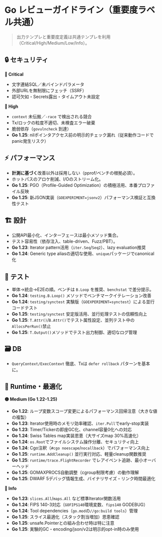 # Go レビューガイドライン（重要度ラベル共通）

> 出力テンプレと重要度定義は共通テンプレを利用（Critical/High/Medium/Low/Info）。

## 🔒 セキュリティ
**🔴 Critical**
- 文字連結SQL／未バインドパラメータ
- 外部URLを無制限にフェッチ（SSRF）
- 認可欠如・Secrets露出・タイムアウト未設定

**🔴 High**
- `context` 未伝搬／`-race` で検出される競合
- Tx/ロックの粒度不適切、未検査エラー破棄
- 脆弱依存（`govulncheck` 到達）
- **Go 1.25**: nilポインタアクセス前の明示的チェック漏れ（従来動作コードでpanic発生リスク）

## ⚡ パフォーマンス
- **計測に基づく**改善以外は採用しない（pprof/ベンチの根拠必須）。
- ホットパスのアロケ削減、I/Oのストリーム化。
- **Go 1.25**: PGO（Profile-Guided Optimization）の積極活用、本番プロファイル反映
- **Go 1.25**: 新JSON実装（`GOEXPERIMENT=jsonv2`）パフォーマンス検証と互換性テスト

## 🏗 設計
- 公開API最小化、インターフェースは最小メソッド集合。
- テスト容易性（依存注入、table-driven、Fuzz/PBT）。
- **Go 1.23**: Iterator pattern活用（`iter.Seq`/`Seq2`）、lazy evaluation推奨
- **Go 1.24**: Generic type aliasの適切な使用、`unique`パッケージでcanonical化

## 🧪 テスト
- 単体→統合→E2Eの順。ベンチは `B.Loop` を推奨、`benchstat` で差分提示。
- **Go 1.24**: `testing.B.Loop()` メソッドでベンチマークイテレーション改善
- **Go 1.24**: `testing/synctest` 実験版（`GOEXPERIMENT=synctest`）による並行コードテスト
- **Go 1.25**: `testing/synctest` 安定版活用、並行処理テストの信頼性向上
- **Go 1.25**: `T.Attr()`/`B.Attr()`でテスト属性設定、並列テスト中の`AllocsPerRun()`禁止
- **Go 1.25**: `T.Output()`メソッドでテスト出力制御、適切なログ管理

## 🗃 DB
- `QueryContext/ExecContext` 徹底、Txは `defer rollback` パターンを基本に。

## 🔧 Runtime・最適化
**🟡 Medium (Go 1.22-1.25)**
- **Go 1.22**: ループ変数スコープ変更によるパフォーマンス回帰注意（大きな値の複製）
- **Go 1.23**: Iterator使用時のメモリ効率確認、`iter.Pull`でearly-stop実装
- **Go 1.23**: Timer/Tickerの即座GC化、channel容量0化への対応
- **Go 1.24**: Swiss Tables map実装恩恵（大サイズmap 30%高速化）
- **Go 1.24**: `os.Root`でファイルシステム操作分離、セキュリティ向上
- **Go 1.24**: Cgo注釈（`#cgo noescape`/`nocallback`）でパフォーマンス向上
- **Go 1.25**: `runtime.AddCleanup()` 並行実行対応、軽量cleanup関数推奨
- **Go 1.25**: `runtime/trace.FlightRecorder` でレアイベント追跡、最小オーバーヘッド
- **Go 1.25**: GOMAXPROCS自動調整（cgroup制限考慮）の動作理解
- **Go 1.25**: DWARF 5デバッグ情報生成、バイナリサイズ・リンク時間最適化

**🔵 Info**
- **Go 1.23**: `slices.All`/`maps.All` など標準Iterator関数活用
- **Go 1.24**: FIPS 140-3対応（`GOFIPS140`環境変数、`fips140` GODEBUG）
- **Go 1.24**: Tool dependencies（`go.mod`の`//go:build tools`）管理
- **Go 1.25**: スライス最適化（スタック割当増加）恩恵確認
- **Go 1.25**: unsafe.Pointerとの組み合わせ時は特に注意
- **Go 1.25**: 実験的GC・encoding/json/v2は明示的opt-in時のみ使用
